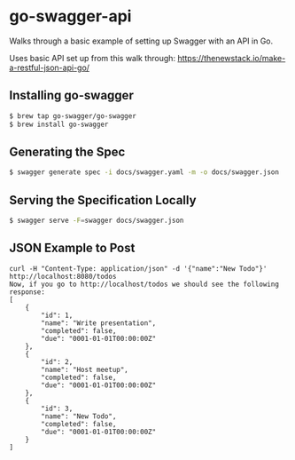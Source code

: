 # go-swagger-api
Walks through a basic example of setting up Swagger with an API in Go.

Uses basic API set up from this walk through: https://thenewstack.io/make-a-restful-json-api-go/ 

## Installing go-swagger
```bash
$ brew tap go-swagger/go-swagger
$ brew install go-swagger
```

## Generating the Spec
```bash
$ swagger generate spec -i docs/swagger.yaml -m -o docs/swagger.json
```

## Serving the Specification Locally
```bash
$ swagger serve -F=swagger docs/swagger.json
```


## JSON Example to Post
```
curl -H "Content-Type: application/json" -d '{"name":"New Todo"}' http://localhost:8080/todos
Now, if you go to http://localhost/todos we should see the following response:
[
    {
        "id": 1,
        "name": "Write presentation",
        "completed": false,
        "due": "0001-01-01T00:00:00Z"
    },
    {
        "id": 2,
        "name": "Host meetup",
        "completed": false,
        "due": "0001-01-01T00:00:00Z"
    },
    {
        "id": 3,
        "name": "New Todo",
        "completed": false,
        "due": "0001-01-01T00:00:00Z"
    }
]
```